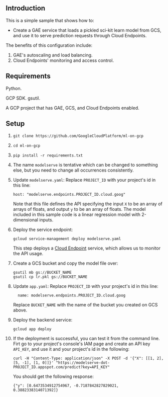 
## Introduction

This is a simple sample that shows how to:

- Create a GAE service that loads a pickled sci-kit learn model from GCS, and use it to serve prediction requests through Cloud Endpoints.

The benefits of this configuration include:

1. GAE's autoscaling and load balancing.
1. Cloud Endpoints' monitoring and access control.


## Requirements

Python.

GCP SDK.  gsutil.

A GCP project that has GAE, GCS, and Cloud Endpoints enabled.


## Setup

1. `git clone https://github.com/GoogleCloudPlatform/ml-on-gcp`

1. `cd ml-on-gcp`

1. `pip install -r requirements.txt`

1. The name `modelserve` is tentative which can be changed to something else, but you need to change all occurrences consistently.

1. Update `modelserve.yaml`:  Replace `PROJECT_ID` with your project's id in this line:

    `host: "modelserve.endpoints.PROJECT_ID.cloud.goog"`

    Note that this file defines the API specifying the input `X` to be an array of arrays of floats, and output `y` to be an array of floats.  The model included in this sample code is a linear regression model with 2-dimensional inputs.

1. Deploy the service endpoint:

    `gcloud service-management deploy modelserve.yaml`

    This step deploys a [Cloud Endpoint](https://cloud.google.com/endpoints/) service, which allows us to monitor the API usage.

1. Create a GCS bucket and copy the model file over:

    ```
    gsutil mb gs://BUCKET_NAME
    gsutil cp lr.pkl gs://BUCKET_NAME
    ```

1. Update `app.yaml`:  Replace `PROJECT_ID` with your project's id in this line:

    `  name: modelserve.endpoints.PROJECT_ID.cloud.goog`

    Replace `BUCKET_NAME` with the name of the bucket you created on GCS above.

1. Deploy the backend service:

    `gcloud app deploy`


1. If the deployment is successful, you can test it from the command line.  Firt go to your project's console's IAM page and create an API key `API_KEY`, and use it and your project's id in the following:

    `curl -H "Content-Type: application/json" -X POST -d '{"X": [[1, 2], [5, -1], [1, 0]]}' "https://modelserve-dot-PROJECT_ID.appspot.com/predict?key=API_KEY"`

    You should get the following response:

    `{"y": [0.6473534912754967, -0.7187842827829021, 0.3882338314071392]}`





